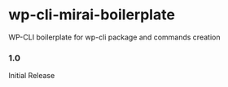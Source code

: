 # wp-cli-mirai-boilerplate

WP-CLI boilerplate for wp-cli package and commands creation

### 1.0
Initial Release


